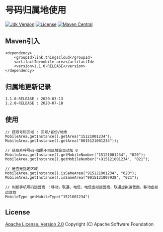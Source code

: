 # 号码归属地使用

[![Jdk Version](https://img.shields.io/badge/JDK-1.8-green.svg)](https://img.shields.io/badge/JDK-1.8-green.svg)
[![License](https://img.shields.io/badge/license-Apache%202-4EB1BA.svg)](https://www.apache.org/licenses/LICENSE-2.0.html)
[![Maven Central](https://maven-badges.herokuapp.com/maven-central/link.thingscloud/mobile-area/badge.svg)](https://maven-badges.herokuapp.com/maven-central/link.thingscloud/mobile-area/)

## Maven引入

    <dependency>
        <groupId>link.thingscloud</groupId>
        <artifactId>mobile-area</artifactId>
        <version>1.1.0-RELEASE</version>
    </dependency>

## 归属地更新记录

    1.1.0-RELEASE : 2020-03-13
    1.2.0-RELEASE : 2020-07-18

## 使用
    // 获取号码区域 : 区号/省份/地市
    MobileArea.getInstance().getArea("15121001234");
    MobileArea.getInstance().getArea("0015121001234"));
    
    // 获取外呼号码-如果不同区域会自动加 0
    MobileArea.getInstance().getMobileNumber("15121001234", "020");
    MobileArea.getInstance().getMobileNumber("+915121001234", "021");
    
    // 是否是指定区域
    MobileArea.getInstance().isSameArea("915121001234", "020");
    MobileArea.getInstance().isSameArea("9015121007938", "021");
    
    // 判断手机号码运营商 ：移动，联通，电信，电信虚拟运营商，联通虚拟运营商，移动虚拟运营商
    MobileType getMobileType("1521001234")
    
## License

[Apache License, Version 2.0](http://www.apache.org/licenses/LICENSE-2.0.html) Copyright (C) Apache Software Foundation
